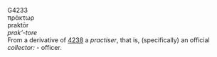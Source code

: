 <body>
  <p>G4233<br>  πράκτωρ  <br> praktōr  <br><i>prak‘-tore </i><br>From a derivative of <a href="g4238.htm">4238</a>  a <i>practiser</i>, that is, (specifically) an official <i>collector:</i> - officer.<br></p>
 </body>
